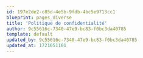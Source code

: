 ```yaml
---
id: 197e2de2-c85d-4e5b-9fdb-4bc5e9713cc1
blueprint: pages_diverse
title: 'Politique de confidentialité'
author: 9c55616c-7340-47e9-bc83-f0bc3da40785
template: default
updated_by: 9c55616c-7340-47e9-bc83-f0bc3da40785
updated_at: 1721051101
---
```

